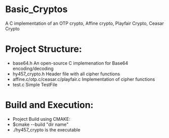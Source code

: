 # Basic_Cryptos
A C implementation of an OTP crypto, Affine crypto, Playfair Crypto, Ceasar Crypto
# Project Structure:
- base64.h An open-source C implemenation for Base64 encoding/decoding
- hy457_crypto.h Header file with all cipher functions
- affine.c/otp.c/ceasar.c/playfair.c Implementation of cipher functions
- test.c Simple TestFile

# Build and Execution:
- Project Build using CMAKE:
- $cmake --build "dir name"
- ./hy457_crypto is the executable

